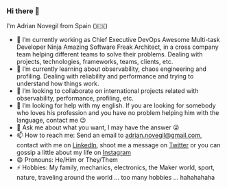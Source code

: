 ### Hi there 👋

I'm Adrian Novegil from Spain (🇪🇸)

<!--
**adriannovegil/adriannovegil** is a ✨ _special_ ✨ repository because its `README.md` (this file) appears on your GitHub profile.

Here are some ideas to get you started:

- 🔭 I’m currently working on ...
- 🌱 I’m currently learning ...
- 👯 I’m looking to collaborate on ...
- 🤔 I’m looking for help with ...
- 💬 Ask me about ...
- 📫 How to reach me: ...
- 😄 Pronouns: ...
- ⚡ Fun fact: ...
-->

- 🔭 I’m currently working as Chief Executive DevOps Awesome Multi-task Developer Ninja Amazing Software Freak Architect, in a cross company team helping different teams to solve their problems. Dealing with projects, technologies, frameworks, teams, clients, etc.
- 🌱 I’m currently learning about observability, chaos engineering and profiling. Dealing with reliability and performance and trying to understand how things work.
- 👯 I’m looking to collaborate on international projects related with observability, performance, profiling, etc.
- 🤔 I’m looking for help with my english. If you are looking for somebody who loves his profession and you have no problem helping him with the language, contact me 😉
- 💬 Ask me about what you want, I may have the answer 😜
- 📫 How to reach me: Send an email to adrian.novegil@gmail.com, contact with me on [LinkedIn](https://www.linkedin.com/feed), shoot me a message on [Twitter](https://twitter.com/adriannovegil) or you can gossip a little about my life on [Instagram](https://www.instagram.com/adriannovegil/)
- 😄 Pronouns: He/Him or They/Them
- ⚡ Hobbies: My family, mechanics, electronics, the Maker world, sport, nature, traveling around the world ... too many hobbies ... hahahahaha

<!--
<table border="0" width=100%>
  <tbody>
    <tr valign="top">
      <td align="left">
        <img src="https://github-readme-stats.vercel.app/api?username=adriannovegil&show_icons=true&count_private=true&theme=gotham&layout=default" />
      </td>      
    </tr>
  </tbody>
</table>
-->

